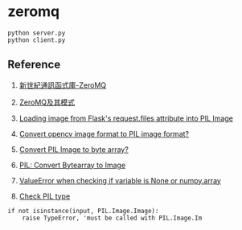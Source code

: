 # zeromq

~~~~
python server.py
python client.py
~~~~

## Reference

1. [新世紀通訊函式庫-ZeroMQ](https://blog.ez2learn.com/2011/12/31/transport-lib-of-new-era-zeromq/)

2. [ZeroMQ及其模式](https://zhuanlan.zhihu.com/p/22947038)

3. [Loading image from Flask's request.files attribute into PIL Image](https://stackoverflow.com/questions/17733133/loading-image-from-flasks-request-files-attribute-into-pil-image)

4. [Convert opencv image format to PIL image format?](https://stackoverflow.com/questions/43232813/convert-opencv-image-format-to-pil-image-format)

5. [Convert PIL Image to byte array?](https://stackoverflow.com/questions/33101935/convert-pil-image-to-byte-array)

6. [PIL: Convert Bytearray to Image](https://stackoverflow.com/questions/18491416/pil-convert-bytearray-to-image)

7. [ValueError when checking if variable is None or numpy.array](https://stackoverflow.com/questions/36783921/valueerror-when-checking-if-variable-is-none-or-numpy-array)

8. [Check PIL type](https://programtalk.com/python-examples/PIL.Image.Image/?ipage=2)

~~~~
if not isinstance(input, PIL.Image.Image):
    raise TypeError, 'must be called with PIL.Image.Im
~~~~
